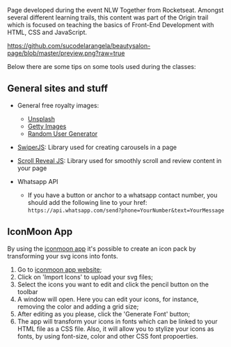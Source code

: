 Page developed during the event NLW Together from Rocketseat. Amongst several different learning trails, this content was part of the Origin trail which is focused on teaching the basics of Front-End Development with HTML, CSS and JavaScript.

https://github.com/sucodelarangela/beautysalon-page/blob/master/preview.png?raw=true

Below there are some tips on some tools used during the classes:

## General sites and stuff

- General free royalty images:

  - [Unsplash](https://unsplash.com/)
  - [Getty Images](https://www.gettyimages.com.br/)
  - [Random User Generator](https://randomuser.me/)

- [SwiperJS](https://swiperjs.com/): Library used for creating carousels in a page

- [Scroll Reveal JS](https://scrollrevealjs.org/): Library used for smoothly scroll and review content in your page

- Whatsapp API
  - If you have a button or anchor to a whatsapp contact number, you should add the following line to your href: `https://api.whatsapp.com/send?phone=YourNumber&text=YourMessage`

## IconMoon App

By using the [iconmoon app](https://icomoon.io/app) it's possible to create an icon pack by transforming your svg icons into fonts.

1. Go to [iconmoon app website](https://icomoon.io/app);
2. Click on 'Import Icons' to upload your svg files;
3. Select the icons you want to edit and click the pencil button on the toolbar
4. A window will open. Here you can edit your icons, for instance, removing the color and adding a grid size;
5. After editing as you please, click the 'Generate Font' button;
6. The app will transform your icons in fonts which can be linked to your HTML file as a CSS file. Also, it will allow you to stylize your icons as fonts, by using font-size, color and other CSS font propoerties.
